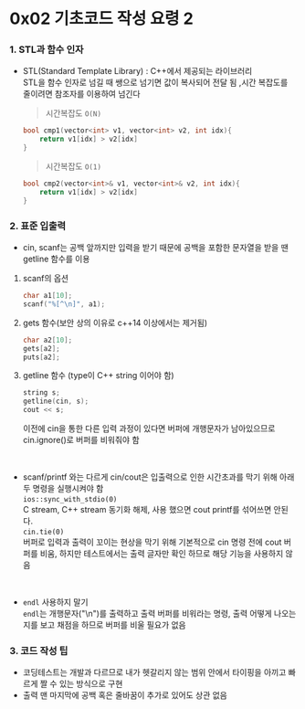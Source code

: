
# 0x02 기초코드 작성 요령 2

### 1. STL과 함수 인자

- STL(Standard Template Library) : C++에서 제공되는 라이브러리   
    STL을 함수 인자로 넘길 때 쌩으로 넘기면 값이 복사되어 전달 됨 ,시간 복잡도를 줄이려면 참조자를 이용하여 넘긴다

    > 시간복잡도 `O(N)`
    ``` c++
    bool cmp1(vector<int> v1, vector<int> v2, int idx){
        return v1[idx] > v2[idx]
    }
    ```
    > 시간복잡도 `O(1)`
    ``` c++
    bool cmp2(vector<int>& v1, vector<int>& v2, int idx){
        return v1[idx] > v2[idx]
    }

    ```

### 2. 표준 입출력

- cin, scanf는 공백 앞까지만 입력을 받기 때문에 공백을 포함한 문자열을 받을 땐 getline 함수를 이용  

1. scanf의 옵션
    ``` c++
    char a1[10];
    scanf("%[^\n]", a1);
    ```
2. gets 함수(보안 상의 이유로 c++14 이상에서는 제거됨)
    ``` c++
    char a2[10];
    gets[a2];
    puts[a2];
    ```
3. getline 함수 (type이 C++ string 이어야 함)
    ``` c++
    string s;
    getline(cin, s);
    cout << s;
    ```
    이전에 cin을 통한 다른 입력 과정이 있다면 버퍼에 개행문자가 남아있으므로 cin.ignore()로 버퍼를 비워줘야 함
<br>

- scanf/printf 와는 다르게 cin/cout은 입출력으로 인한 시간초과를 막기 위해 아래 두 명령을 실행시켜야 함  
`ios::sync_with_stdio(0)`   
C stream, C++ stream 동기화 해제, 사용 했으면 cout printf를 섞어쓰면 안된다.  
`cin.tie(0)`  
버퍼로 입력과 출력이 꼬이는 현상을 막기 위해 기본적으로 cin 명령 전에 cout 버퍼를 비움, 하지만 테스트에서는 출력 글자만 확인 하므로 해당 기능을 사용하지 않음 
<br>


- `endl` 사용하지 말기  
`endl`는 개행문자("\n")를 출력하고 출력 버퍼를 비워라는 명령, 출력 어떻게 나오는지를 보고 채점을 하므로 버퍼를 비울 필요가 없음



### 3. 코드 작성 팁

- 코딩테스트는 개발과 다르므로 내가 헷갈리지 않는 범위 안에서 타이핑을 아끼고 빠르게 짤 수 있는 방식으로 구현
- 출력 맨 마지막에 공백 혹은 줄바꿈이 추가로 있어도 상관 없음
